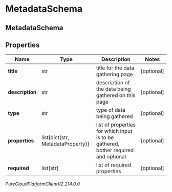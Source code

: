 # MetadataSchema

## MetadataSchema

## Properties

|Name | Type | Description | Notes|
|------------ | ------------- | ------------- | -------------|
| **title** | str | title for the data gathering page | [optional] |
| **description** | str | description of the data being gathered on this page | [optional] |
| **type** | str | type of data being gathered | [optional] |
| **properties** | list[dict(str, MetadataProperty)] | list of properties for which input is to be gathered, bother required and optional | [optional] |
| **required** | list[str] | list of required properties | [optional] |



_PureCloudPlatformClientV2 214.0.0_
